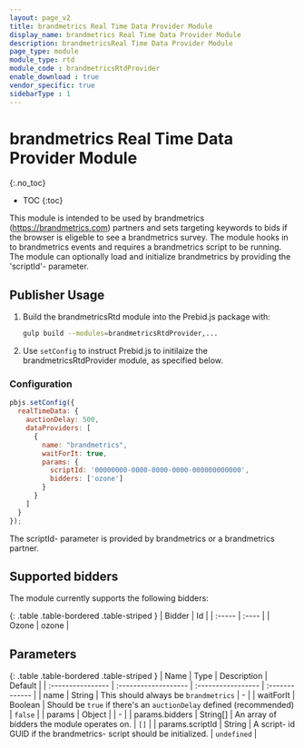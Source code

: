 ```yaml
---
layout: page_v2
title: brandmetrics Real Time Data Provider Module
display_name: brandmetrics Real Time Data Provider Module
description: brandmetricsReal Time Data Provider Module
page_type: module
module_type: rtd
module_code : brandmetricsRtdProvider
enable_download : true
vendor_specific: true
sidebarType : 1
---
```


# brandmetrics Real Time Data Provider Module

{:.no_toc}

* TOC
{:toc}

This module is intended to be used by brandmetrics (<https://brandmetrics.com>) partners and sets targeting keywords to bids if the browser is eligeble to see a brandmetrics survey.
The module hooks in to brandmetrics events and requires a brandmetrics script to be running. The module can optionally load and initialize brandmetrics by providing the 'scriptId'- parameter.

## Publisher Usage

1. Build the brandmetricsRtd module into the Prebid.js package with:

    ```bash
    gulp build --modules=brandmetricsRtdProvider,...
    ```

2. Use `setConfig` to instruct Prebid.js to initilaize the brandmetricsRtdProvider module, as specified below.

### Configuration

```javascript
pbjs.setConfig({
  realTimeData: {
    auctionDelay: 500,
    dataProviders: [
      {
        name: "brandmetrics",
        waitForIt: true,
        params: {
          scriptId: '00000000-0000-0000-0000-000000000000',
          bidders: ['ozone']
        }
      }
    ]
  }
});
```

The scriptId- parameter is provided by brandmetrics or a brandmetrics partner.

## Supported bidders

The module currently supports the following bidders:

{: .table .table-bordered .table-striped }
| Bidder | Id    |
| :----- | :---- |
| Ozone  | ozone |

## Parameters

{: .table .table-bordered .table-striped }
| Name              | Type                 | Description        | Default        |
| :---------------- | :------------------- | :----------------- | :------------- |
| name              | String               | This should always be `brandmetrics` | - |
| waitForIt         | Boolean              | Should be `true` if there's an `auctionDelay` defined (recommended) | `false` |
| params            | Object               |                 | - |
| params.bidders    | String[]             | An array of bidders the module operates on. | `[]` |
| params.scriptId   | String               | A script- id GUID if the brandmetrics- script should be initialized. | `undefined` |
